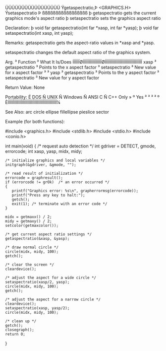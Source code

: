  ÜÜÜÜÜÜÜÜÜÜÜÜÜÜÜÜÜ
 Ýgetaspectratio,Þ               <GRAPHICS.H>
 Ýsetaspectratio Þ
 ßßßßßßßßßßßßßßßßß
  þ getaspectratio gets the current graphics mode's aspect ratio
  þ setaspectratio sets the graphics aspect ratio

 Declaration:
  þ void far getaspectratio(int far *xasp, int far *yasp);
  þ void far setaspectratio(int xasp, int yasp);

 Remarks:
getaspectratio gets the aspect-ratio values in *xasp and *yasp.

setaspectratio changes the default aspect ratio of the graphics system.

  Arg. ³ Function       ³ What It Is/Does
 ÍÍÍÍÍÍØÍÍÍÍÍÍÍÍÍÍÍÍÍÍÍÍØÍÍÍÍÍÍÍÍÍÍÍÍÍÍÍÍÍÍÍÍÍÍÍÍÍÍÍÍÍÍÍÍ
  xasp ³ getaspectratio ³ Points to the x aspect factor
       ³ setaspectratio ³ New value for x aspect factor
       ³                ³
  yasp ³ getaspectratio ³ Points to the y aspect factor
       ³ setaspectratio ³ New value for y aspect factor

 Return Value:  None

 Portability:
 É DOS Ñ UNIX Ñ Windows Ñ ANSI C Ñ C++ Only »
 º Yes ³      ³         ³        ³          º
 ÈÍÍÍÍÍÏÍÍÍÍÍÍÏÍÍÍÍÍÍÍÍÍÏÍÍÍÍÍÍÍÍÏÍÍÍÍÍÍÍÍÍÍ¼

 See Also:
  arc           circle        ellipse       fillellipse   pieslice
  sector

 Example (for both functions):

 #include <graphics.h>
 #include <stdlib.h>
 #include <stdio.h>
 #include <conio.h>

 int main(void)
 {
    /* request auto detection */
    int gdriver = DETECT, gmode, errorcode;
    int xasp, yasp, midx, midy;

    /* initialize graphics and local variables */
    initgraph(&gdriver, &gmode, "");

    /* read result of initialization */
    errorcode = graphresult();
    if (errorcode != grOk)  /* an error occurred */
    {
       printf("Graphics error: %s\n", grapherrormsg(errorcode));
       printf("Press any key to halt:");
       getch();
       exit(1); /* terminate with an error code */
    }

    midx = getmaxx() / 2;
    midy = getmaxy() / 2;
    setcolor(getmaxcolor());

    /* get current aspect ratio settings */
    getaspectratio(&xasp, &yasp);

    /* draw normal circle */
    circle(midx, midy, 100);
    getch();

    /* clear the screen */
    cleardevice();

    /* adjust the aspect for a wide circle */
    setaspectratio(xasp/2, yasp);
    circle(midx, midy, 100);
    getch();

    /* adjust the aspect for a narrow circle */
    cleardevice();
    setaspectratio(xasp, yasp/2);
    circle(midx, midy, 100);

    /* clean up */
    getch();
    closegraph();
    return 0;
 }

